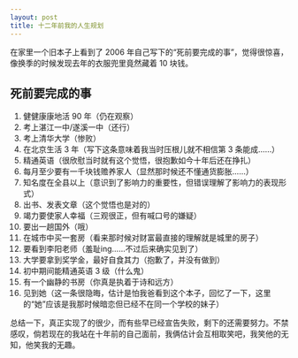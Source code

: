 ```yaml
---
layout: post
title: 十二年前我的人生规划
---
```


在家里一个旧本子上看到了 2006 年自己写下的“死前要完成的事”，觉得很惊喜，像换季的时候发现去年的衣服兜里竟然藏着 10 块钱。

## 死前要完成的事

1. 健健康康地活 90 年（仍在观察）
2. 考上湛江一中/遂溪一中（还行）
3. 考上清华大学（惨败）
4. 在北京生活 3 年（写下这条意味着我当时压根儿就不相信第 3 条能成……）
5. 精通英语（很欣慰当时就有这个觉悟，很抱歉如今十年后还在挣扎）
6. 每月至少要有一千块钱赡养家人（显然那时候还不懂通货膨胀……）
7. 知名度在全县以上（意识到了影响力的重要性，但错误理解了影响力的表现形式）
8. 出书、发表文章（这个觉悟也是对的）
9. 竭力要使家人幸福（三观很正，但有喊口号的嫌疑）
10. 要出一趟国外（哦）
11. 在城市中买一套房（看来那时候对财富最直接的理解就是城里的房子）
12. 要看到李阳老师（羞耻ing……不过后来确实见到了）
13. 大学要拿到奖学金，最好自食其力（抱歉了，并没有做到）
14. 初中期间能精通英语 3 级（什么鬼）
15. 有一个幽静的书房（你真是执着于诗和远方）
16. 见到她（这一条很隐晦，估计是怕我爸看到这个本子，回忆了一下，这里的“她”应该是我那时候暗恋但已经不在同一个学校的妹子）

总结一下，真正实现了的很少，而有些早已经宣告失败，剩下的还需要努力。不禁感叹，倘若现在的我站在十年前的自己面前，我俩估计会互相取笑吧，我笑他的无知，他笑我的无趣。




